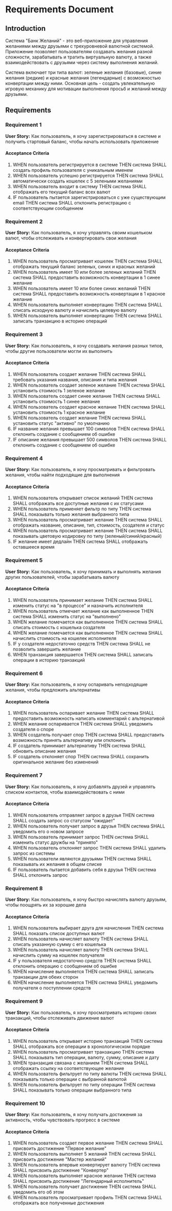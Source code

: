 # Requirements Document

## Introduction

Система "Банк Желаний" - это веб-приложение для управления желаниями между друзьями с трехуровневой валютной системой. Приложение позволяет пользователям создавать желания разной сложности, зарабатывать и тратить виртуальную валюту, а также взаимодействовать с друзьями через систему выполнения желаний.

Система включает три типа валют: зеленые желания (базовые), синие желания (редкие) и красные желания (легендарные) с возможностью конвертации между ними. Основная цель - создать увлекательную игровую механику для мотивации выполнения просьб и желаний между друзьями.

## Requirements

### Requirement 1

**User Story:** Как пользователь, я хочу зарегистрироваться в системе и получить стартовый баланс, чтобы начать использовать приложение

#### Acceptance Criteria

1. WHEN пользователь регистрируется в системе THEN система SHALL создать профиль пользователя с уникальным именем
2. WHEN пользователь успешно регистрируется THEN система SHALL автоматически создать кошелек с 5 зелеными желаниями
3. WHEN пользователь входит в систему THEN система SHALL отображать его текущий баланс всех валют
4. IF пользователь пытается зарегистрироваться с уже существующим email THEN система SHALL отклонить регистрацию с соответствующим сообщением

### Requirement 2

**User Story:** Как пользователь, я хочу управлять своим кошельком валют, чтобы отслеживать и конвертировать свои желания

#### Acceptance Criteria

1. WHEN пользователь просматривает кошелек THEN система SHALL отображать текущий баланс зеленых, синих и красных желаний
2. WHEN пользователь имеет 10 или более зеленых желаний THEN система SHALL предоставить возможность конвертации в 1 синее желание
3. WHEN пользователь имеет 10 или более синих желаний THEN система SHALL предоставить возможность конвертации в 1 красное желание
4. WHEN пользователь выполняет конвертацию THEN система SHALL списать исходную валюту и начислить целевую валюту
5. WHEN пользователь выполняет конвертацию THEN система SHALL записать транзакцию в историю операций

### Requirement 3

**User Story:** Как пользователь, я хочу создавать желания разных типов, чтобы другие пользователи могли их выполнить

#### Acceptance Criteria

1. WHEN пользователь создает желание THEN система SHALL требовать указания названия, описания и типа желания
2. WHEN пользователь создает зеленое желание THEN система SHALL установить стоимость 1 зеленое желание
3. WHEN пользователь создает синее желание THEN система SHALL установить стоимость 1 синее желание  
4. WHEN пользователь создает красное желание THEN система SHALL установить стоимость 1 красное желание
5. WHEN пользователь создает желание THEN система SHALL установить статус "активно" по умолчанию
6. IF название желания превышает 100 символов THEN система SHALL отклонить создание с сообщением об ошибке
7. IF описание желания превышает 500 символов THEN система SHALL отклонить создание с сообщением об ошибке

### Requirement 4

**User Story:** Как пользователь, я хочу просматривать и фильтровать желания, чтобы найти подходящие для выполнения

#### Acceptance Criteria

1. WHEN пользователь открывает список желаний THEN система SHALL отображать все доступные желания с их статусами
2. WHEN пользователь применяет фильтр по типу THEN система SHALL показывать только желания выбранного типа
3. WHEN пользователь просматривает желание THEN система SHALL отображать название, описание, тип, стоимость, создателя и статус
4. WHEN пользователь просматривает желание THEN система SHALL показывать цветовую кодировку по типу (зеленый/синий/красный)
5. IF желание имеет дедлайн THEN система SHALL отображать оставшееся время

### Requirement 5

**User Story:** Как пользователь, я хочу принимать и выполнять желания других пользователей, чтобы зарабатывать валюту

#### Acceptance Criteria

1. WHEN пользователь принимает желание THEN система SHALL изменить статус на "в процессе" и назначить исполнителя
2. WHEN пользователь отмечает желание как выполненное THEN система SHALL изменить статус на "выполнено"
3. WHEN желание помечается как выполненное THEN система SHALL списать стоимость с кошелька создателя
4. WHEN желание помечается как выполненное THEN система SHALL начислить стоимость на кошелек исполнителя
5. IF у создателя недостаточно средств THEN система SHALL не позволить завершить желание
6. WHEN транзакция завершается THEN система SHALL записать операции в историю транзакций

### Requirement 6

**User Story:** Как пользователь, я хочу оспаривать неподходящие желания, чтобы предложить альтернативы

#### Acceptance Criteria

1. WHEN пользователь оспаривает желание THEN система SHALL предоставить возможность написать комментарий с альтернативой
2. WHEN желание оспаривается THEN система SHALL уведомить создателя о споре
3. WHEN создатель получает спор THEN система SHALL предоставить возможность принять альтернативу или отклонить
4. IF создатель принимает альтернативу THEN система SHALL обновить описание желания
5. IF создатель отклоняет спор THEN система SHALL сохранить оригинальное желание без изменений

### Requirement 7

**User Story:** Как пользователь, я хочу добавлять друзей и управлять списком контактов, чтобы взаимодействовать с ними

#### Acceptance Criteria

1. WHEN пользователь отправляет запрос в друзья THEN система SHALL создать запрос со статусом "ожидает"
2. WHEN пользователь получает запрос в друзья THEN система SHALL уведомить его о новом запросе
3. WHEN пользователь принимает запрос THEN система SHALL изменить статус дружбы на "принято"
4. WHEN пользователь отклоняет запрос THEN система SHALL удалить запрос из системы
5. WHEN пользователи являются друзьями THEN система SHALL показывать их желания в общем списке
6. IF пользователь пытается добавить себя в друзья THEN система SHALL отклонить запрос

### Requirement 8

**User Story:** Как пользователь, я хочу быстро начислять валюту друзьям, чтобы поощрять их за хорошие дела

#### Acceptance Criteria

1. WHEN пользователь выбирает друга для начисления THEN система SHALL показать список доступных валют
2. WHEN пользователь начисляет валюту THEN система SHALL списать указанную сумму с его кошелька
3. WHEN пользователь начисляет валюту THEN система SHALL начислить сумму на кошелек получателя
4. IF у пользователя недостаточно средств THEN система SHALL отклонить операцию с сообщением об ошибке
5. WHEN начисление выполняется THEN система SHALL записать транзакции для обеих сторон
6. WHEN начисление выполняется THEN система SHALL уведомить получателя о поступлении средств

### Requirement 9

**User Story:** Как пользователь, я хочу просматривать историю своих транзакций, чтобы отслеживать движение валют

#### Acceptance Criteria

1. WHEN пользователь открывает историю транзакций THEN система SHALL отображать все операции в хронологическом порядке
2. WHEN пользователь просматривает транзакцию THEN система SHALL показывать тип операции, валюту, сумму, описание и дату
3. WHEN транзакция связана с желанием THEN система SHALL отображать ссылку на соответствующее желание
4. WHEN пользователь фильтрует по типу валюты THEN система SHALL показывать только операции с выбранной валютой
5. WHEN пользователь фильтрует по типу операции THEN система SHALL показывать только операции выбранного типа

### Requirement 10

**User Story:** Как пользователь, я хочу получать достижения за активность, чтобы чувствовать прогресс в системе

#### Acceptance Criteria

1. WHEN пользователь создает первое желание THEN система SHALL присвоить достижение "Первое желание"
2. WHEN пользователь выполняет 5 желаний THEN система SHALL присвоить достижение "Мастер желаний"
3. WHEN пользователь впервые конвертирует валюту THEN система SHALL присвоить достижение "Конвертер"
4. WHEN пользователь выполняет красное желание THEN система SHALL присвоить достижение "Легендарный исполнитель"
5. WHEN пользователь получает достижение THEN система SHALL уведомить его об этом
6. WHEN пользователь просматривает профиль THEN система SHALL отображать все полученные достижения